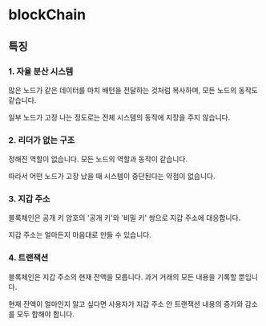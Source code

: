 # blockChain

## 특징
### 1. 자율 분산 시스템
많은 노드가 같은 데이터를 마치 배턴을 전달하는 것처럼 복사하며, 모든 노드의 동작도 같습니다.

일부 노드가 고장 나는 정도로는 전체 시스템의 동작에 지장을 주지 않습니다.
### 2. 리더가 없는 구조
정해진 역할이 없습니다. 모든 노드의 역할과 동작이 같습니다.

따라서 어떤 노드가 고장 났을 때 시스템이 중단된다는 약점이 없습니다.
### 3. 지갑 주소
블록체인은 공개 키 암호의 '공개 키'와 '비밀 키' 쌍으로 지갑 주소에 대응합니다.

지갑 주소는 얼마든지 마음대로 만들 수 있습니다.
### 4. 트랜잭션
블록체인은 지갑 주소의 현재 잔액을 모릅니다. 과거 거래의 모든 내용을 기록할 뿐입니다.

현재 잔액이 얼마인지 알고 싶다면 사용자가 지갑 주소 안 트랜잭션 내용의 증가와 감소를 모두 합해야 합니다.
